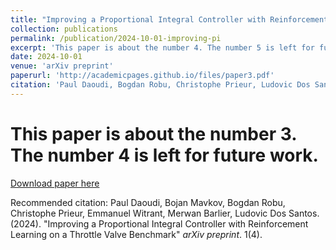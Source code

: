 ```yaml
---
title: "Improving a Proportional Integral Controller with Reinforcement Learning on a Throttle Valve Benchmark"
collection: publications
permalink: /publication/2024-10-01-improving-pi
excerpt: 'This paper is about the number 4. The number 5 is left for future work.'
date: 2024-10-01
venue: 'arXiv preprint'
paperurl: 'http://academicpages.github.io/files/paper3.pdf'
citation: 'Paul Daoudi, Bogdan Robu, Christophe Prieur, Ludovic Dos Santos, Merwan Barlier. (2023). "Enhancing Reinforcement Learning Agents with Local Guides" <i>Proceedings of the 22nd International Conference on Autonomous Agents and Multiagent Systems (AAMAS 2023)</i>. 1(4).'
---
```

# This paper is about the number 3. The number 4 is left for future work.

[Download paper here](http://academicpages.github.io/files/paper3.pdf)

Recommended citation: Paul Daoudi, Bojan Mavkov, Bogdan Robu, Christophe Prieur, Emmanuel Witrant, Merwan Barlier, Ludovic Dos Santos. (2024). "Improving a Proportional Integral Controller with Reinforcement Learning on a Throttle Valve Benchmark" <i>arXiv preprint</i>. 1(4).

